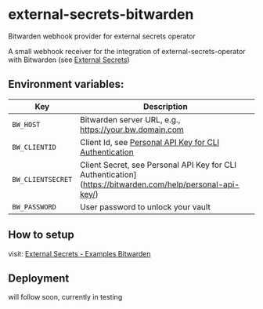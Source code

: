 # external-secrets-bitwarden
Bitwarden webhook provider for external secrets operator

A small webhook receiver for the integration of external-secrets-operator with Bitwarden (see [External Secrets](https://external-secrets.io/main/examples/bitwarden/))

## Environment variables:
| Key               | Description                                                                                               |
| ----------------- | --------------------------------------------------------------------------------------------------------- |
| `BW_HOST`         | Bitwarden server URL, e.g., https://your.bw.domain.com                                                    |
| `BW_CLIENTID`     | Client Id, see [Personal API Key for CLI Authentication](https://bitwarden.com/help/personal-api-key/)    |
| `BW_CLIENTSECRET` | Client Secret, see Personal API Key for CLI Authentication](https://bitwarden.com/help/personal-api-key/) |
| `BW_PASSWORD`     | User password to unlock your vault                                                                        |

## How to setup
visit: [External Secrets - Examples Bitwarden](https://external-secrets.io/main/examples/bitwarden/)

## Deployment
will follow soon, currently in testing
